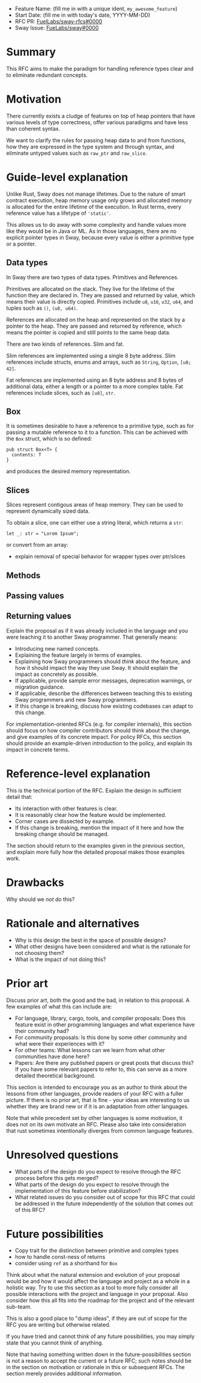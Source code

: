 - Feature Name: (fill me in with a unique ident, `my_awesome_feature`)
- Start Date: (fill me in with today's date, YYYY-MM-DD)
- RFC PR: [FuelLabs/sway-rfcs#0000](https://github.com/FuelLabs/sway-rfcs/pull/001)
- Sway Issue: [FueLabs/sway#0000](https://github.com/FuelLabs/sway/issues/001)

# Summary

[summary]: #summary

This RFC aims to make the paradigm for handling reference types clear and to eliminate redundant concepts.

# Motivation

[motivation]: #motivation

There currently exists a cludge of features on top of heap pointers that have various levels of type correctness, offer various paradigms and have less than coherent syntax.

We want to clarify the rules for passing heap data to and from functions, how they are expressed in the type system and through syntax, and eliminate untyped values such as `raw_ptr` and `raw_slice`.


# Guide-level explanation

[guide-level-explanation]: #guide-level-explanation

Unlike Rust, Sway does not manage lifetimes. Due to the nature of smart contract
execution, heap memory usage only grows and allocated memory is allocated for
the entire lifetime of the execution. In Rust terms, every reference value has a
lifetype of `'static'`.

This allows us to do away with some complexity and handle values more like they
would be in Java or ML. As in those languages, there are no explicit pointer
types in Sway, because every value is either a primitive type or a pointer.

## Data types

In Sway there are two types of data types. Primitives and References.

Primitives are allocated on the stack. They live for the lifetime of the function they are declared in. 
They are passed and returned by value, which means their value is directly copied.
Primitives include `u8`, `u16`, `u32`, `u64`, and tuples such as `()`, `(u8, u64)`.

References are allocated on the heap and represented on the stack by a pointer to the heap.
They are passed and returned by reference, which means the pointer is copied and still points to the same heap data.

There are two kinds of references. Slim and fat.

Slim references are implemented using a single 8 byte address.
Slim references include structs, enums and arrays, such as `String`, `Option`, `[u8; 42]`.

Fat references are implemented using an 8 byte address and 8 bytes of additional data, either a length or a pointer to a more complex table.
Fat references include slices, such as `[u8]`, `str`.

## Box

It is sometimes desirable to have a reference to a primitive type, such as for passing a mutable reference to it to a function.
This can be achieved with the `Box` struct, which is so defined:

```sway
pub struct Box<T> {
  contents: T
}
```

and produces the desired memory representation.


## Slices

Slices represent contigous areas of heap memory.
They can be used to represent dynamically sized data.

To obtain a slice, one can either use a string literal, which returns a `str`:
```sway
let _: str = "Lorem Ipsum";
````

or convert from an array:


* explain removal of special behavior for wrapper types over ptr/slices


## Methods

## Passing values

## Returning values




Explain the proposal as if it was already included in the language and you were teaching it to another Sway programmer. That generally means:

- Introducing new named concepts.
- Explaining the feature largely in terms of examples.
- Explaining how Sway programmers should *think* about the feature, and how it should impact the way they use Sway. It should explain the impact as concretely as possible.
- If applicable, provide sample error messages, deprecation warnings, or migration guidance.
- If applicable, describe the differences between teaching this to existing Sway programmers and new Sway programmers.
- If this change is breaking, discuss how existing codebases can adapt to this change.

For implementation-oriented RFCs (e.g. for compiler internals), this section should focus on how compiler contributors should think about the change, and give examples of its concrete impact. For policy RFCs, this section should provide an example-driven introduction to the policy, and explain its impact in concrete terms.

# Reference-level explanation

[reference-level-explanation]: #reference-level-explanation

This is the technical portion of the RFC. Explain the design in sufficient detail that:

- Its interaction with other features is clear.
- It is reasonably clear how the feature would be implemented.
- Corner cases are dissected by example.
- If this change is breaking, mention the impact of it here and how the breaking change should be managed.

The section should return to the examples given in the previous section, and explain more fully how the detailed proposal makes those examples work.

# Drawbacks

[drawbacks]: #drawbacks

Why should we *not* do this?

# Rationale and alternatives

[rationale-and-alternatives]: #rationale-and-alternatives

- Why is this design the best in the space of possible designs?
- What other designs have been considered and what is the rationale for not choosing them?
- What is the impact of not doing this?

# Prior art

[prior-art]: #prior-art

Discuss prior art, both the good and the bad, in relation to this proposal.
A few examples of what this can include are:

- For language, library, cargo, tools, and compiler proposals: Does this feature exist in other programming languages and what experience have their community had?
- For community proposals: Is this done by some other community and what were their experiences with it?
- For other teams: What lessons can we learn from what other communities have done here?
- Papers: Are there any published papers or great posts that discuss this? If you have some relevant papers to refer to, this can serve as a more detailed theoretical background.

This section is intended to encourage you as an author to think about the lessons from other languages, provide readers of your RFC with a fuller picture.
If there is no prior art, that is fine - your ideas are interesting to us whether they are brand new or if it is an adaptation from other languages.

Note that while precedent set by other languages is some motivation, it does not on its own motivate an RFC.
Please also take into consideration that rust sometimes intentionally diverges from common language features.

# Unresolved questions

[unresolved-questions]: #unresolved-questions

- What parts of the design do you expect to resolve through the RFC process before this gets merged?
- What parts of the design do you expect to resolve through the implementation of this feature before stabilization?
- What related issues do you consider out of scope for this RFC that could be addressed in the future independently of the solution that comes out of this RFC?

# Future possibilities

[future-possibilities]: #future-possibilities


* Copy trait for the distinction between primitive and complex types
* how to handle const-ness of returns
* consider using `ref` as a shorthand for `Box`




Think about what the natural extension and evolution of your proposal would
be and how it would affect the language and project as a whole in a holistic
way. Try to use this section as a tool to more fully consider all possible
interactions with the project and language in your proposal.
Also consider how this all fits into the roadmap for the project
and of the relevant sub-team.

This is also a good place to "dump ideas", if they are out of scope for the
RFC you are writing but otherwise related.

If you have tried and cannot think of any future possibilities,
you may simply state that you cannot think of anything.

Note that having something written down in the future-possibilities section
is not a reason to accept the current or a future RFC; such notes should be
in the section on motivation or rationale in this or subsequent RFCs.
The section merely provides additional information.
